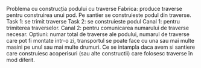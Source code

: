 Problema cu construcția podului cu traverse
Fabrica: produce traverse pentru construirea unui pod.
Pe santier se construieste podul din traverse.
Task 1: se trimit traverse
Task 2: se construieste podul
Canal 1: pentru trimiterea traverselor.
Canal 2: pentru comunicarea numarului de traverse necesar.
Optiuni: numar total de traverse ale podului, numarul de traverse care pot fi montate intr-o zi,
transportul se poate face cu una sau mai multe masini pe unul sau mai multe drumuri.
Ce se intampla daca avem si santiere care construiesc acoperisuri (sau alte constructii) care
folosesc traverse în mod diferit.
